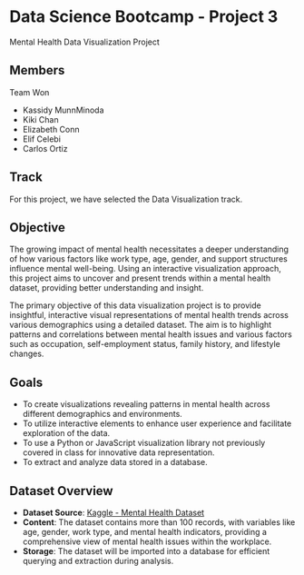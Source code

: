 # Data Science Bootcamp - Project 3

Mental Health Data Visualization Project

## Members

Team Won

* Kassidy MunnMinoda
* Kiki Chan
* Elizabeth Conn
* Elif Celebi
* Carlos Ortiz

## Track

For this project, we have selected the Data Visualization track.

## Objective

The growing impact of mental health necessitates a deeper understanding of how
various factors like work type, age, gender, and support structures influence
mental well-being. Using an interactive visualization approach, this project
aims to uncover and present trends within a mental health dataset, providing
better understanding and insight.

The primary objective of this data visualization project is to provide
insightful, interactive visual representations of mental health trends across
various demographics using a detailed dataset. The aim is to highlight patterns
and correlations between mental health issues and various factors such as
occupation, self-employment status, family history, and lifestyle changes.

## Goals

* To create visualizations revealing patterns in mental health across different
  demographics and environments.
* To utilize interactive elements to enhance user experience and facilitate
  exploration of the data.
* To use a Python or JavaScript visualization library not previously covered in
  class for innovative data representation.
* To extract and analyze data stored in a database.

## Dataset Overview

* **Dataset Source**: [Kaggle - Mental Health Dataset](https://www.kaggle.com/datasets/bhavikjikadara/mental-health-dataset/data)
* **Content**: The dataset contains more than 100 records, with variables like
  age, gender, work type, and mental health indicators, providing a
  comprehensive view of mental health issues within the workplace.
* **Storage**: The dataset will be imported into a database for efficient
  querying and extraction during analysis.
